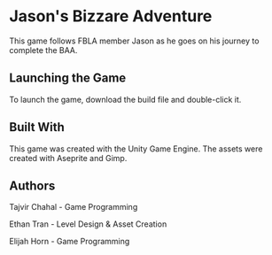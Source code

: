 # Jason's Bizzare Adventure
This game follows FBLA member Jason as he goes on his journey to complete the BAA.

## Launching the Game
To launch the game, download the build file and double-click it.

## Built With
This game was created with the Unity Game Engine. The assets were created with Aseprite and Gimp.

## Authors
Tajvir Chahal - Game Programming

Ethan Tran - Level Design & Asset Creation

Elijah Horn - Game Programming
